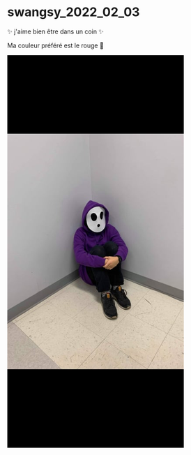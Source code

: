 # swangsy_2022_02_03

:sparkles: j'aime bien être dans un coin :sparkles: 

Ma couleur préféré est le rouge :red_circle:

![picture](picture/shyguypic.jpg)



